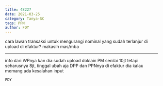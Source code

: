 ```yaml
---
title: 48227
date: 2021-03-25
category: Tanya-SC
tags: PPN
author: FDY
---
```


cara lawan transaksi untuk mengurangi nominal yang sudah terlanjur di upload di efaktur? makasih mas/mba

---

info dari WPnya kan dia sudah upload doklain PM senilai 10jt tetapi seharusnya 8jt, tinggal ubah aja DPP dan PPNnya di efaktur dia kalau memang ada kesalahan input

`FDY`

